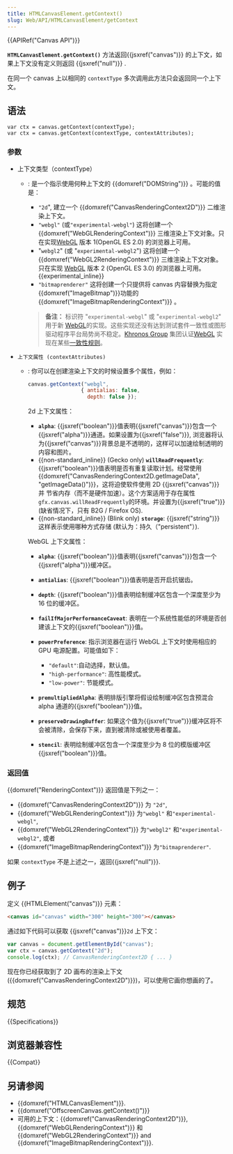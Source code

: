 ```yaml
---
title: HTMLCanvasElement.getContext()
slug: Web/API/HTMLCanvasElement/getContext
---
```


{{APIRef("Canvas API")}}

**`HTMLCanvasElement.getContext()`** 方法返回{{jsxref("canvas")}} 的上下文，如果上下文没有定义则返回 {{jsxref("null")}} .

在同一个 canvas 上以相同的 `contextType` 多次调用此方法只会返回同一个上下文。

## 语法

```
var ctx = canvas.getContext(contextType);
var ctx = canvas.getContext(contextType, contextAttributes);
```

### 参数

- 上下文类型（contextType）

  - : 是一个指示使用何种上下文的 {{domxref("DOMString")}} 。可能的值是：

    - `"2d`", 建立一个 {{domxref("CanvasRenderingContext2D")}} 二维渲染上下文。
    - `"webgl"` (或`"experimental-webgl"`) 这将创建一个 {{domxref("WebGLRenderingContext")}} 三维渲染上下文对象。只在实现[WebGL](/zh-CN/docs/Web/WebGL) 版本 1(OpenGL ES 2.0) 的浏览器上可用。
    - "`webgl2`" (或 "`experimental-webgl2`") 这将创建一个 {{domxref("WebGL2RenderingContext")}} 三维渲染上下文对象。只在实现 [WebGL](/zh-CN/docs/Web/WebGL) 版本 2 (OpenGL ES 3.0) 的浏览器上可用。{{experimental_inline}}
    - `"bitmaprenderer"` 这将创建一个只提供将 canvas 内容替换为指定{{domxref("ImageBitmap")}}功能的{{domxref("ImageBitmapRenderingContext")}} 。

    > **备注：** 标识符 "`experimental-webgl`" 或 "`experimental-webgl2`" 用于新 [WebGL](/zh-CN/docs/Web/WebGL)的实现。这些实现还没有达到测试套件一致性或图形驱动程序平台局势尚不稳定。[Khronos Group](https://www.khronos.org/) 集团认证[WebGL](/zh-CN/docs/Web/WebGL) 实现在某些[一致性规则](https://www.khronos.org/registry/webgl/sdk/tests/CONFORMANCE_RULES.txt)。

- `上下文属性 (contextAttributes)`

  - : 你可以在创建渲染上下文的时候设置多个属性，例如：

    ```js
    canvas.getContext("webgl",
                     { antialias: false,
                       depth: false });
    ```

    2d 上下文属性：

    - **`alpha`**: {{jsxref("boolean")}}值表明{{jsxref("canvas")}}包含一个{{jsxref("alpha")}}通道。如果设置为{{jsxref("false")}}, 浏览器将认为{{jsxref("canvas")}}背景总是不透明的，这样可以加速绘制透明的内容和图片。
    - {{non-standard_inline}} (Gecko only) **`willReadFrequently`**: {{jsxref("boolean")}}值表明是否有重复读取计划。经常使用{{domxref("CanvasRenderingContext2D.getImageData", "getImageData()")}}，这将迫使软件使用 2D {{jsxref("canvas")}} 并 节省内存（而不是硬件加速）。这个方案适用于存在属性 `gfx.canvas.willReadFrequently`的环境。并设置为{{jsxref("true")}} (缺省情况下，只有 B2G / Firefox OS).
    - {{non-standard_inline}} (Blink only) **`storage`**: {{jsxref("string")}} 这样表示使用哪种方式存储 (默认为：持久（"persistent"）).

    WebGL 上下文属性：

    - **`alpha`**: {{jsxref("boolean")}}值表明{{jsxref("canvas")}}包含一个{{jsxref("alpha")}}缓冲区。
    - **`antialias`**: {{jsxref("boolean")}}值表明是否开启抗锯齿。
    - **`depth`**: {{jsxref("boolean")}}值表明绘制缓冲区包含一个深度至少为 16 位的缓冲区。
    - **`failIfMajorPerformanceCaveat`**: 表明在一个系统性能低的环境是否创建该上下文的{{jsxref("boolean")}}值。
    - **`powerPreference`**: 指示浏览器在运行 WebGL 上下文时使用相应的 GPU 电源配置。可能值如下：

      - `"default"`:自动选择，默认值。
      - `"high-performance"`: 高性能模式。
      - `"low-power"`: 节能模式。

    - **`premultipliedAlpha`**: 表明排版引擎将假设绘制缓冲区包含预混合 alpha 通道的{{jsxref("boolean")}}值。
    - **`preserveDrawingBuffer`**: 如果这个值为{{jsxref("true")}}缓冲区将不会被清除，会保存下来，直到被清除或被使用者覆盖。
    - **`stencil`**: 表明绘制缓冲区包含一个深度至少为 8 位的模版缓冲区{{jsxref("boolean")}}值。

### 返回值

{{domxref("RenderingContext")}} 返回值是下列之一：

- {{domxref("CanvasRenderingContext2D")}} 为 `"2d"`,
- {{domxref("WebGLRenderingContext")}} 为`"webgl"` 和`"experimental-webgl"`,
- {{domxref("WebGL2RenderingContext")}} 为`"webgl2"` 和`"experimental-webgl2"`, 或者
- {{domxref("ImageBitmapRenderingContext")}} 为`"bitmaprenderer"`.

如果 `contextType` 不是上述之一，返回{{jsxref("null")}}.

## 例子

定义 {{HTMLElement("canvas")}} 元素：

```html
<canvas id="canvas" width="300" height="300"></canvas>
```

通过如下代码可以获取 {{jsxref("canvas")}}`2d` 上下文：

```js
var canvas = document.getElementById("canvas");
var ctx = canvas.getContext("2d");
console.log(ctx); // CanvasRenderingContext2D { ... }
```

现在你已经获取到了 2D 画布的渲染上下文 ({{domxref("CanvasRenderingContext2D")}})，可以使用它画你想画的了。

## 规范

{{Specifications}}

## 浏览器兼容性

{{Compat}}

## 另请参阅

- {{domxref("HTMLCanvasElement")}}.
- {{domxref("OffscreenCanvas.getContext()")}}
- 可用的上下文：{{domxref("CanvasRenderingContext2D")}}, {{domxref("WebGLRenderingContext")}} 和 {{domxref("WebGL2RenderingContext")}} and {{domxref("ImageBitmapRenderingContext")}}.
